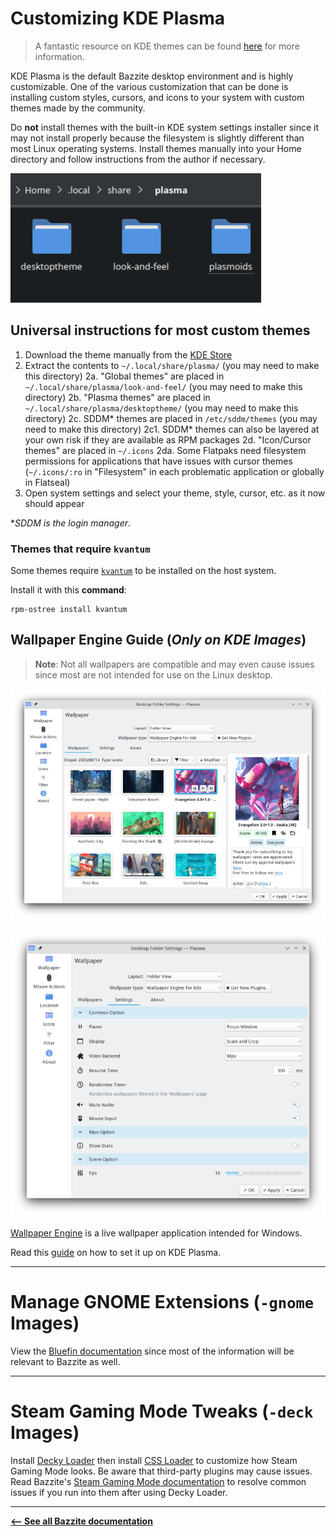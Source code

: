 # Customizing KDE Plasma

> A fantastic resource on KDE themes can be found [here](https://itsfoss.com/properly-theme-kde-plasma/) for more information.

KDE Plasma is the default Bazzite desktop environment and is highly customizable. One of the various customization that can be done is installing custom styles, cursors, and icons to your system with custom themes made by the community.

Do **not** install themes with the built-in KDE system settings installer since it may not install properly because the filesystem is slightly different than most Linux operating systems. Install themes manually into your Home directory and follow instructions from the author if necessary.

![Directory|401x207, 75%](../img/desktop_tweaks_1.png)

## Universal instructions for most custom themes

1. Download the theme manually from the [KDE Store](https://store.kde.org/browse/)
2. Extract the contents to `~/.local/share/plasma/` (you may need to make this directory)
   2a. "Global themes" are placed in `~/.local/share/plasma/look-and-feel/` (you may need to make this directory)
   2b. "Plasma themes" are placed in `~/.local/share/plasma/desktoptheme/` (you may need to make this directory)
   2c. SDDM* themes are placed in `/etc/sddm/themes` (you may need to make this directory)
   2c1. SDDM* themes can also be layered at your own risk if they are available as RPM packages
   2d. "Icon/Cursor themes" are placed in `~/.icons`
   2da. Some Flatpaks need filesystem permissions for applications that have issues with cursor themes (`~/.icons/:ro` in "Filesystem" in each problematic application or globally in Flatseal)
3. Open system settings and select your theme, style, cursor, etc. as it now should appear

\*_SDDM is the login manager_.

### Themes that require `kvantum`

Some themes require [`kvantum`](https://github.com/tsujan/Kvantum/blob/master/Kvantum/README.md) to be installed on the host system.

Install it with this **command**:

```
rpm-ostree install kvantum
```

## Wallpaper Engine Guide (_Only on KDE Images_)

> **Note**: Not all wallpapers are compatible and may even cause issues since most are not intended for use on the Linux desktop.

![KDE Wallpaper Settings|682x500, 75%](../img/kde_wallpaper_settings.png)

![Wallpaper settings|549x500, 75%](../img/wallpaper_settings.png)

[Wallpaper Engine](https://www.wallpaperengine.io/en) is a live wallpaper application intended for Windows.

Read this [guide](https://github.com/catsout/wallpaper-engine-kde-plugin/blob/main/README.md#usage) on how to set it up on KDE Plasma.

<hr>

# Manage GNOME Extensions (`-gnome` Images)

View the [Bluefin documentation](https://universal-blue.discourse.group/docs?topic=166) since most of the information will be relevant to Bazzite as well.

<hr>

# Steam Gaming Mode Tweaks (`-deck` Images)

Install [Decky Loader](https://decky.xyz/) then install [CSS Loader](https://docs.deckthemes.com/) to customize how Steam Gaming Mode looks. Be aware that third-party plugins may cause issues. Read Bazzite's [Steam Gaming Mode documentation](https://universal-blue.discourse.group/docs?topic=37) to resolve common issues if you run into them after using Decky Loader.

<hr>

[**<-- See all Bazzite documentation**](https://docs.bazzite.gg)
